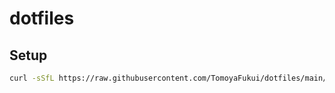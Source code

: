 # dotfiles

## Setup

```sh
curl -sSfL https://raw.githubusercontent.com/TomoyaFukui/dotfiles/main/install.sh | sh
```

